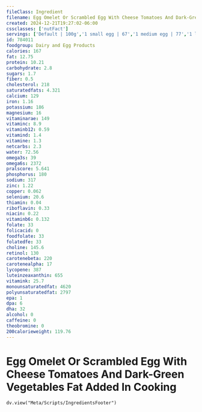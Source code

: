 ```yaml
---
fileClass: Ingredient
filename: Egg Omelet Or Scrambled Egg With Cheese Tomatoes And Dark-Green Vegetables Fat Added In Cooking
created: 2024-12-21T19:27:02-06:00
cssclasses: ['nutFact']
servings: ['Default | 100g','1 small egg | 67','1 medium egg | 77','1 large egg | 88','1 extra large egg | 99','1 jumbo egg | 111','1 egg, ns as to size | 88','1 cup | 201']
id: 784011
foodgroup: Dairy and Egg Products 
calories: 167
fat: 12.75
protein: 10.21
carbohydrate: 2.8
sugars: 1.7
fiber: 0.5
cholesterol: 218
saturatedfats: 4.321
calcium: 129
iron: 1.16
potassium: 186
magnesium: 16
vitaminarae: 149
vitaminc: 8.9
vitaminb12: 0.59
vitamind: 1.4
vitamine: 1.3
netcarbs: 2.3
water: 72.56
omega3s: 39
omega6s: 2372
pralscore: 5.641
phosphorus: 180
sodium: 317
zinc: 1.22
copper: 0.062
selenium: 20.6
thiamin: 0.04
riboflavin: 0.33
niacin: 0.22
vitaminb6: 0.132
folate: 33
folicacid: 0
foodfolate: 33
folatedfe: 33
choline: 145.6
retinol: 130
carotenebeta: 220
carotenealpha: 17
lycopene: 387
luteinzeaxanthin: 655
vitamink: 25.7
monounsaturatedfat: 4620
polyunsaturatedfat: 2797
epa: 1
dpa: 6
dha: 32
alcohol: 0
caffeine: 0
theobromine: 0
200calorieweight: 119.76
---
```


# Egg Omelet Or Scrambled Egg With Cheese Tomatoes And Dark-Green Vegetables Fat Added In Cooking

```dataviewjs
dv.view("Meta/Scripts/IngredientsFooter")
```